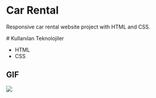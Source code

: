 # Car Rental
Responsive car rental website project with HTML and CSS.

# Kullanılan Teknolojiler

- HTML
- CSS

## GIF

![](images/img/gif.gif)